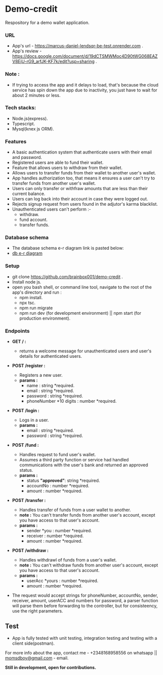 # Demo-credit
Respository for a demo wallet application.
### URL
  + App's url - https://marcus-daniel-lendsqr-be-test.onrender.com .
  + App's review - https://docs.google.com/document/d/19dCTSMWMoc4D90tWG068EAZV8EjU-rG9_arfJK-KF7k/edit?usp=sharing .
### Note :
+ If trying to access the app and it delays to load, that's because the cloud service has spin down the app due to inactivity, you just have to wait for about 2 minutes or less.

### Tech stacks:
+ Node.js(express).
+ Typescript.
+ Mysql(knex js ORM).

### Features
  + A basic authentication system that authenticate users with their email and password.
  + Registered users are able to fund their wallet.
  + Feature that allows users to withdraw from their wallet.
  + Allows users to transfer funds from their wallet to another user's wallet.
  + App handles authorization too, that means it ensures a user can't try to transfer funds from another user's wallet.
  + Users can only transfer or withfraw amounts that are less than their current balance.
  + Users can log back into their account in case they were logged out.
  + Rejects signup request from users found in the adjutor's karma blacklist.
  + Unauthenticated users can't perform :-
    - withdraw.
    - fund account.
    - transfer funds.
### Database schema
  + The database schema e-r diagram link is pasted below:
  + [db e-r diagram](https://dbdesigner.page.link/PU2n88tgMTGbR7jh7)

### Setup
  + git clone https://github.com/brainbox001/demo-credit .
  + Install node js.
  + open you bash shell, or command line tool, navigate to the root of the app's directory and run :
    - npm install.
    - npx tsc.
    - npm run migrate
    - npm run dev (for development environment) || npm start (for production environment).
### Endpoints
+ **GET / :**
  - returns a welcome message for unauthenticated users and user's details for authenticated users.
+ **POST /register :**
    - Registers a new user.
    - **params :**
        - name : string *required.
        - email : string *required.
        - password : string *required.
        - phoneNumber *10 digits : number *required.
+ **POST /login :**
    - Logs in a user.
    - **params :**
        - email : string *required.
        - password : string *required.
+ **POST /fund :**
    - Handles request to fund user's wallet.
    - Assumes a third party function or service had handled communications with the user's bank and returned an approved status.
    -  **params :**
        - status **"approved"**: string *required.
        - accountNo : number *required.
        - amount : number *required.
+ **POST /transfer :**
    - Handles transfer of funds from a user wallet to another.
    -  **note :** You can't transfer funds from another user's account, except you have access to that user's account.
    -  **params :**
        - sender *you : number *required.
        - receiver : number *required.
        - amount : number *required.
+ **POST /withdraw :**
    - Handles withdrawl of funds from a user's wallet.
    - **note :** You can't withdraw funds from another user's account, except you have access to that user's account.
    - **params :**
        - userAcc *yours : number *required.
        - amount : number *required.
  
+ The request would accept strings for phoneNumber, accountNo, sender, receiver, amount, userACC and numbers for password, a parser function will parse them before forwarding to the controller, but for consisteency, use the right parameters.
## Test
  + App is fully tested with unit testing, integration testing and testing with a client side(postman).

For more info about the app, contact me - +2348168958556 on whatsapp || momsdboy@gmail.com - email.

**Still in development, open for contributions.**
